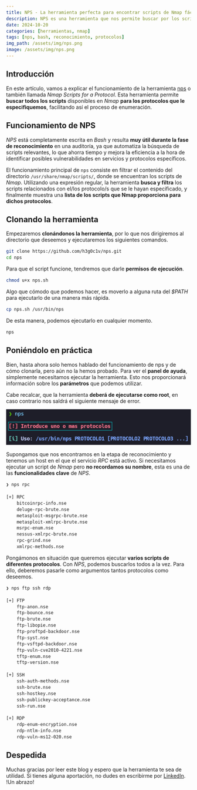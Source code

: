 ```yaml
---
title: NPS - La herramienta perfecta para encontrar scripts de Nmap fácilmente
description: NPS es una herramienta que nos permite buscar por los scripts que contiene nmap para el protocolo especificado.
date: 2024-10-20
categories: [herramientas, nmap]
tags: [nps, bash, reconocimiento, protocolos]
img_path: /assets/img/nps.png
image: /assets/img/nps.png
---
```


## **Introducción**

En este artículo, vamos a explicar el funcionamiento de la herramienta [nps](https://github.com/h3g0c1v/nps) o también llamada *Nmap Scripts for a Protocol*. Esta herramienta permite **buscar todos los scripts** disponibles en *Nmap* **para los protocolos que le especifiquemos**, facilitando así el proceso de enumeración.

## **Funcionamiento de NPS**

*NPS* está completamente escrita en *Bash* y resulta **muy útil durante la fase de reconocimiento** en una auditoría, ya que automatiza la búsqueda de scripts relevantes, lo que ahorra tiempo y mejora la eficiencia a la hora de identificar posibles vulnerabilidades en servicios y protocolos específicos.

El funcionamiento principal de `nps` consiste en filtrar el contenido del directorio `/usr/share/nmap/scripts/`, donde se encuentran los scripts de *Nmap*. Utilizando una expresión regular, la herramienta **busca y filtra** los scripts relacionados con el/los protocolo/s que se le hayan especificado, y finalmente muestra una **lista de los scripts que Nmap proporciona para dichos protocolos**.

## **Clonando la herramienta**
Empezaremos **clonándonos la herramienta**, por lo que nos dirigiremos al directorio que deseemos y ejecutaremos los siguientes comandos.

```bash
git clone https://github.com/h3g0c1v/nps.git
cd nps
```

Para que el script funcione, tendremos que darle **permisos de ejecución**.

```bash
chmod u+x nps.sh
```

Algo que cómodo que podemos hacer, es moverlo a alguna ruta del *$PATH* para ejecutarlo de una manera más rápida.

```bash
cp nps.sh /usr/bin/nps
```

De esta manera, podemos ejecutarlo en cualquier momento.

```bash
nps
```

## **Poniéndolo en práctica**
Bien, hasta ahora solo hemos hablado del funcionamiento de nps y de cómo clonarla, pero aún no la hemos probado. Para ver el **panel de ayuda**, simplemente necesitamos ejecutar la herramienta. Esto nos proporcionará información sobre los **parámetros** que podemos utilizar.

Cabe recalcar, que la herramienta **deberá de ejecutarse como root**, en caso contrario nos saldrá el siguiente mensaje de error.

![Ejecución de NPS sin root](/assets/img/ejecucion-sin-root-nps.png)

Supongamos que nos encontramos en la etapa de reconocimiento y tenemos un host en el que el servicio *RPC* está activo. Si necesitamos ejecutar un script de *Nmap* pero **no recordamos su nombre**, esta es una de las **funcionalidades clave** de *NPS*.

```bash
❯ nps rpc

[+] RPC
	bitcoinrpc-info.nse
	deluge-rpc-brute.nse
	metasploit-msgrpc-brute.nse
	metasploit-xmlrpc-brute.nse
	msrpc-enum.nse
	nessus-xmlrpc-brute.nse
	rpc-grind.nse
	xmlrpc-methods.nse
```

Pongámonos en situación que queremos ejecutar **varios scripts de diferentes protocolos**. Con *NPS*, podemos buscarlos todos a la vez. Para ello, deberemos pasarle como argumentos tantos protocolos como deseemos.

```bash
❯ nps ftp ssh rdp

[+] FTP
	ftp-anon.nse
	ftp-bounce.nse
	ftp-brute.nse
	ftp-libopie.nse
	ftp-proftpd-backdoor.nse
	ftp-syst.nse
	ftp-vsftpd-backdoor.nse
	ftp-vuln-cve2010-4221.nse
	tftp-enum.nse
	tftp-version.nse

[+] SSH
	ssh-auth-methods.nse
	ssh-brute.nse
	ssh-hostkey.nse
	ssh-publickey-acceptance.nse
	ssh-run.nse

[+] RDP
	rdp-enum-encryption.nse
	rdp-ntlm-info.nse
	rdp-vuln-ms12-020.nse
```

## **Despedida**
Muchas gracias por leer este blog y espero que la herramienta te sea de utilidad. Si tienes alguna aportación, no dudes en escribirme por [LinkedIn](https://www.linkedin.com/in/h%C3%A9ctor-civantos-cid-aka-hegociv-5ab997212). !Un abrazo!

